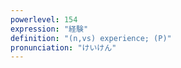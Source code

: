 ```yaml
---
powerlevel: 154
expression: "経験"
definition: "(n,vs) experience; (P)"
pronunciation: "けいけん"
---
```

